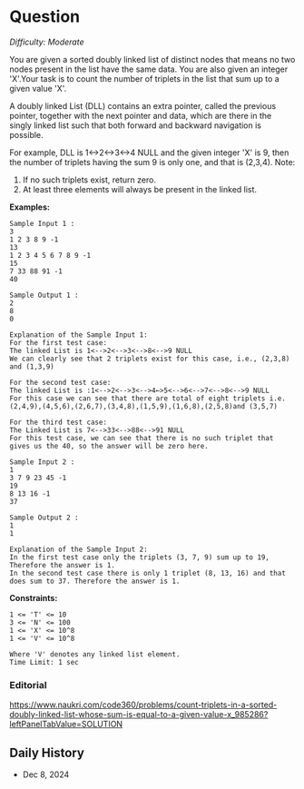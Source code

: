 # Question 

_Difficulty: Moderate_

You are given a sorted doubly linked list of distinct nodes that means no two nodes present in the list have the same data. You are also given an integer 'X'.Your task is to count the number of triplets in the list that sum up to a given value 'X'.

A doubly linked List (DLL) contains an extra pointer, called the previous pointer, together with the next pointer and data, which are there in the singly linked list such that both forward and backward navigation is possible.

For example, DLL is 1<->2<->3<->4 NULL and the given integer 'X' is 9, then the number of triplets having the sum 9 is only one, and that is (2,3,4).
Note:

1. If no such triplets exist, return zero.
2. At least three elements will always be present in the linked list.

**Examples:**
```
Sample Input 1 :
3
1 2 3 8 9 -1
13
1 2 3 4 5 6 7 8 9 -1
15
7 33 88 91 -1
40

Sample Output 1 :
2
8
0

Explanation of the Sample Input 1:
For the first test case:
The linked List is 1<-->2<-->3<-->8<-->9 NULL
We can clearly see that 2 triplets exist for this case, i.e., (2,3,8) and (1,3,9)

For the second test case:
The linked List is :1<-->2<-->3<-->4←>5<-->6<-->7<-->8<-->9 NULL
For this case we can see that there are total of eight triplets i.e. (2,4,9),(4,5,6),(2,6,7),(3,4,8),(1,5,9),(1,6,8),(2,5,8)and (3,5,7)

For the third test case:
The Linked List is 7<-->33<-->88<-->91 NULL
For this test case, we can see that there is no such triplet that gives us the 40, so the answer will be zero here.

Sample Input 2 :
1
3 7 9 23 45 -1
19
8 13 16 -1
37

Sample Output 2 :
1 
1

Explanation of the Sample Input 2:
In the first test case only the triplets (3, 7, 9) sum up to 19, Therefore the answer is 1.
In the second test case there is only 1 triplet (8, 13, 16) and that does sum to 37. Therefore the answer is 1.
```

**Constraints:**
```
1 <= 'T' <= 10
3 <= 'N' <= 100
1 <= 'X' <= 10^8
1 <= 'V' <= 10^8

Where 'V' denotes any linked list element.
Time Limit: 1 sec
```

### Editorial
https://www.naukri.com/code360/problems/count-triplets-in-a-sorted-doubly-linked-list-whose-sum-is-equal-to-a-given-value-x_985286?leftPanelTabValue=SOLUTION

## Daily History
- Dec 8, 2024